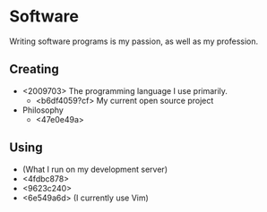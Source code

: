 # Software 

Writing software programs is my passion, as well as my profession.

## Creating

* <2009703> The programming language I use primarily. 
  * <b6df4059?cf> My current open source project
* Philosophy
  * <47e0e49a>

## Using

* <c7170724> (What I run on my development server)
* <4fdbc878>
* <9623c240>
* <6e549a6d> (I currently use Vim)

